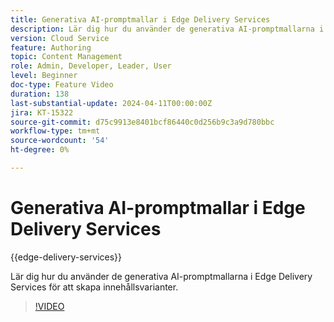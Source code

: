 ```yaml
---
title: Generativa AI-promptmallar i Edge Delivery Services
description: Lär dig hur du använder de generativa AI-promptmallarna i Edge Delivery Services för att skapa innehållsvarianter.
version: Cloud Service
feature: Authoring
topic: Content Management
role: Admin, Developer, Leader, User
level: Beginner
doc-type: Feature Video
duration: 138
last-substantial-update: 2024-04-11T00:00:00Z
jira: KT-15322
source-git-commit: d75c9913e8401bcf86440c0d256b9c3a9d780bbc
workflow-type: tm+mt
source-wordcount: '54'
ht-degree: 0%

---
```




# Generativa AI-promptmallar i Edge Delivery Services

{{edge-delivery-services}}

Lär dig hur du använder de generativa AI-promptmallarna i Edge Delivery Services för att skapa innehållsvarianter.

>[!VIDEO](https://video.tv.adobe.com/v/3428307/?learn=on)
